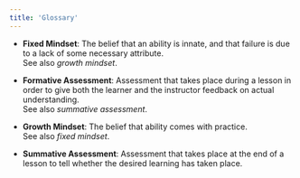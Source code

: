 ```yaml
---
title: 'Glossary'
---
```


- **Fixed Mindset**:
  The belief that an ability is innate, and that failure is due to a
  lack of some necessary attribute.
  <br>
  See also *growth mindset*.
  
- **Formative Assessment**:
  Assessment that takes place during a lesson in order to give both the
  learner and the instructor feedback on actual understanding.
  <br>
  See also *summative assessment*.
  
- **Growth Mindset**:
  The belief that ability comes with practice.
  <br>
  See also *fixed mindset*.
  
- **Summative Assessment**:
  Assessment that takes place at the end of a lesson to tell whether the
  desired learning has taken place.

